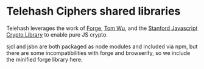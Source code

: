 Telehash Ciphers shared libraries
==============

Telehash leverages the work of [Forge](https://github.com/digitalbazaar/forge), [Tom Wu](http://www-cs-students.stanford.edu/~tjw/), and the [Stanford Javascript Crypto Library](https://github.com/bitwiseshiftleft/sjcl) to enable pure JS crypto.

sjcl and jsbn are both packaged as node modules and included via npm, but there are some incompatibilities with forge and browserify, so we include the minified forge library here.
